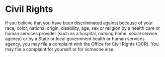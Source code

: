 # Civil Rights

If you believe that you have been discriminated against because of your race, color, national origin, disability, age, sex or religion by a health care or human services provider (such as a hospital, nursing home, social service agency) or by a State or local government health or human services agency, you may file a complaint with the Office for Civil Rights (OCR). You may file a complaint for yourself or for someone else.